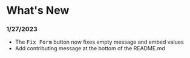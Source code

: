 # What's New
### 1/27/2023
- The <kbd>Fix Form</kbd> button now fixes empty message and embed values
- Add contributing message at the bottom of the README.md